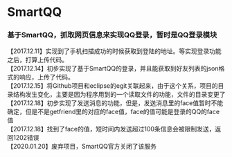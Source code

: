 # SmartQQ
### 基于SmartQQ，抓取网页信息来实现QQ登录，暂时是QQ登录模块
【2017.12.11】实现到了手机扫描成功的时候获取到登陆的地址。等实现登录功能之后，打算上传代码。<br />
【2017.12.14】初步实现了基于SmartQQ的登录，并且能获取到好友列表的json格式的响应，上传了代码。<br />
【2017.12.15】将Github项目和eclipse的egit关联起来，由于这个关系，项目的目录结构发生变化，主要是因为程序用到的一个读取文件的功能，文件的目录变更了<br/>
【2017.12.18】初步实现了发送消息的功能，但是，发送消息里的face值暂时不能确定，但是不是getfriend里的对应的face值，face的值可能是登录的QQ的face值<br/>
【2017.12.18】找到了face的值，短时间内发送超过100条信息会被限制发送，返回1202错误<br/>
【2020.01.20】废弃项目，SmartQQ官方关闭了该服务
